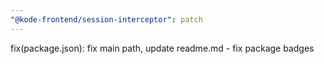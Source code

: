 ```yaml
---
"@kode-frontend/session-interceptor": patch
---
```


fix(package.json): fix main path, update readme.md - fix package badges
